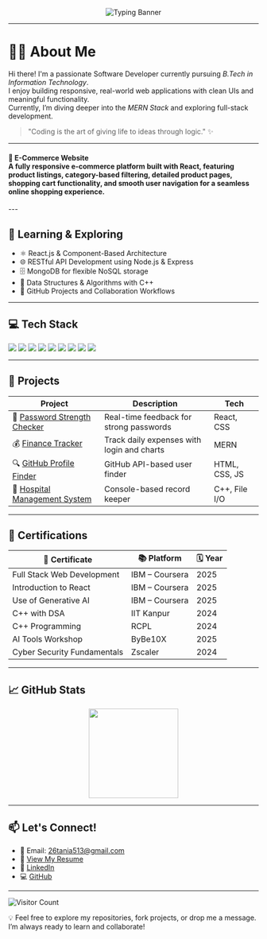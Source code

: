 <!-- ACTION BANNER -->
<p align="center">
  <img src="https://readme-typing-svg.herokuapp.com?font=Fira+Code&weight=500&size=22&pause=1000&color=F7006D&center=true&vCenter=true&width=800&lines=Hi+%F0%9F%91%8B+I'm+Tania!;B.Tech+IT+Student+%7C+Frontend+Developer;MERN+Stack+Learner+%7C+React+Enthusiast;Building+clean+and+interactive+web+apps!" alt="Typing Banner" />
</p>

---

# 👩‍💻 About Me

Hi there! I'm a passionate Software Developer currently pursuing *B.Tech in Information Technology*.  
I enjoy building responsive, real-world web applications with clean UIs and meaningful functionality.  
Currently, I’m diving deeper into the *MERN Stack* and exploring full-stack development.  

> "Coding is the art of giving life to ideas through logic." ✨

---

<h4> 💼 E-Commerce Website<br> A fully responsive e-commerce platform built with React, featuring product listings, category-based filtering, detailed product pages, shopping cart functionality, and smooth user navigation for a seamless online shopping experience. </h4>
---

## 🌱 Learning & Exploring

- ⚛ React.js & Component-Based Architecture  
- 🌐 RESTful API Development using Node.js & Express  
- 🗄 MongoDB for flexible NoSQL storage  
- 🧠 Data Structures & Algorithms with C++  
- 📂 GitHub Projects and Collaboration Workflows  

---

## 💻 Tech Stack

<p>
  <img src="https://img.shields.io/badge/HTML5-E34F26?style=for-the-badge&logo=html5&logoColor=white"/>
  <img src="https://img.shields.io/badge/CSS3-1572B6?style=for-the-badge&logo=css3&logoColor=white"/>
  <img src="https://img.shields.io/badge/JavaScript-F7DF1E?style=for-the-badge&logo=javascript&logoColor=black"/>
  <img src="https://img.shields.io/badge/React-20232A?style=for-the-badge&logo=react&logoColor=61DAFB"/>
  <img src="https://img.shields.io/badge/Node.js-339933?style=for-the-badge&logo=nodedotjs&logoColor=white"/>
  <img src="https://img.shields.io/badge/Express.js-404D59?style=for-the-badge&logo=express&logoColor=white"/>
  <img src="https://img.shields.io/badge/MongoDB-4EA94B?style=for-the-badge&logo=mongodb&logoColor=white"/>
  <img src="https://img.shields.io/badge/Git-F05032?style=for-the-badge&logo=git&logoColor=white"/>
  <img src="https://img.shields.io/badge/GitHub-181717?style=for-the-badge&logo=github&logoColor=white"/>
</p>

---

## 🧩 Projects

| Project | Description | Tech |
|--------|-------------|------|
| 🔐 [Password Strength Checker](https://github.com/Tania2607/Password_validation) | Real-time feedback for strong passwords | React, CSS |
| 💰 [Finance Tracker](https://github.com/Tania2607/Finance_manager) | Track daily expenses with login and charts | MERN |
| 🔍 [GitHub Profile Finder](https://github.com/Tania2607/Github_Profile_Finder) | GitHub API-based user finder | HTML, CSS, JS |
| 🏥 [Hospital Management System](https://github.com/Tania2607/Hospital_Management_System) | Console-based record keeper | C++, File I/O |

---

## 🏅 Certifications

| 🧾 Certificate | 📚 Platform | 🗓 Year |
|----------------|-------------|---------|
| Full Stack Web Development | IBM – Coursera | 2025 |
| Introduction to React | IBM – Coursera | 2025 |
| Use of Generative AI | IBM – Coursera | 2025 |
| C++ with DSA | IIT Kanpur | 2024 |
| C++ Programming | RCPL | 2024 |
| AI Tools Workshop | ByBe10X | 2025 |
| Cyber Security Fundamentals | Zscaler | 2024 |

---

## 📈 GitHub Stats

<p align="center">
  <img src="https://github-readme-stats.vercel.app/api/top-langs/?username=Tania2607&layout=compact&theme=gruvbox" height="180"/>
</p>

---

## 📫 Let's Connect!

- 📧 Email: [26tania513@gmail.com](mailto:26tania513@gmail.com)  
- 🔗 [View My Resume](https://drive.google.com/file/d/115c3JCQBYKoAk3cQugS74BBl-dY2u1SN/view?usp=drivesdk)  
- 💼 [LinkedIn](https://www.linkedin.com/in/tania-68668a349/)  
- 💻 [GitHub](https://github.com/Tania2607)

---

![Visitor Count](https://komarev.com/ghpvc/?username=Tania2607&style=flat-square&color=blue)

💡 Feel free to explore my repositories, fork projects, or drop me a message. I’m always ready to learn and collaborate!
